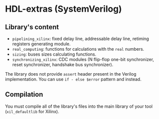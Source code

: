 # HDL-extras (SystemVerilog)

## Library's content
- `pipelining_xilinx`: fixed delay line, addressable delay line, retiming
registers generating module.
- `real_computing`: functions for calculations with the `real` numbers.
- `sizing`: buses sizes calculating functions.
- `synchronizing_xilinx`: CDC modules (N flip-flop one-bit synchronizer, reset
synchronizer, handshake bus synchronizer).

The library does not provide `assert` header present in the Verilog
implementation. You can use `if - else $error` pattern and instead.

## Compilation
You must compile all of the library's files into the main library of your tool
(`xil_defaultlib` for Xilinx).
